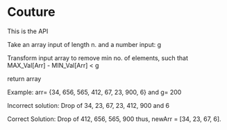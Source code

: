 # Couture
This is the API 

Take an array input of length n.
and a number input: g

Transform input array to remove min no. of elements, such that MAX_Val[Arr] - MIN_Val[Arr] < g

return array

Example: arr= {34, 656, 565, 412, 67, 23, 900, 6} and g= 200

Incorrect solution: Drop of 34, 23, 67, 23, 412, 900 and 6

Correct Solution: Drop of 412, 656, 565, 900
thus, newArr = [34, 23, 67, 6].